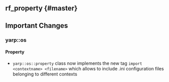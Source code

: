 rf_property {#master}
-------------------------

## Important Changes

### yarp::os

#### Property
* `yarp::os::property` class now implements the new tag `import <contextname> <filename>` which allows to include .ini configuration files belonging to different contexts

